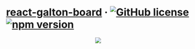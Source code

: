 
# [react-galton-board](https://github.com/ergenekonyigit/react-galton-board/) &middot; [![GitHub license](https://img.shields.io/badge/license-MIT-blue.svg?style=flat-square)](https://github.com/ergenekonyigit/react-galton-board/blob/main/LICENSE) [![npm version](https://img.shields.io/npm/v/react-galton-board?style=flat-square)](https://www.npmjs.com/package/react-galton-board)

<p align="center"><img src="https://user-images.githubusercontent.com/7110136/111076483-7cc7e700-84fd-11eb-8a32-6b3b950cd4a9.gif"></img></p1>

